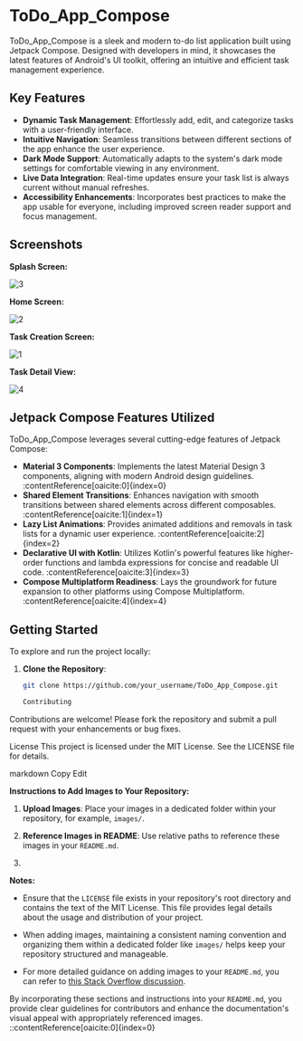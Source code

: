 # ToDo_App_Compose

ToDo_App_Compose is a sleek and modern to-do list application built using Jetpack Compose. Designed with developers in mind, it showcases the latest features of Android's UI toolkit, offering an intuitive and efficient task management experience.

## Key Features

- **Dynamic Task Management**: Effortlessly add, edit, and categorize tasks with a user-friendly interface.
- **Intuitive Navigation**: Seamless transitions between different sections of the app enhance the user experience.
- **Dark Mode Support**: Automatically adapts to the system's dark mode settings for comfortable viewing in any environment.
- **Live Data Integration**: Real-time updates ensure your task list is always current without manual refreshes.
- **Accessibility Enhancements**: Incorporates best practices to make the app usable for everyone, including improved screen reader support and focus management.

## Screenshots

**Splash Screen:**


![3](https://github.com/user-attachments/assets/24350100-7305-416e-b524-59d948dac4d2)


**Home Screen:**

![2](https://github.com/user-attachments/assets/3fcdb0e4-44fb-47a8-97d1-fc23a1668a99)


**Task Creation Screen:**

![1](https://github.com/user-attachments/assets/17105f43-a983-4b7f-90de-63465ecaf1fe)

**Task Detail View:**

![4](https://github.com/user-attachments/assets/c20df784-1caa-48ec-9ce2-1919b411b57e)


## Jetpack Compose Features Utilized

ToDo_App_Compose leverages several cutting-edge features of Jetpack Compose:

- **Material 3 Components**: Implements the latest Material Design 3 components, aligning with modern Android design guidelines. :contentReference[oaicite:0]{index=0}
- **Shared Element Transitions**: Enhances navigation with smooth transitions between shared elements across different composables. :contentReference[oaicite:1]{index=1}
- **Lazy List Animations**: Provides animated additions and removals in task lists for a dynamic user experience. :contentReference[oaicite:2]{index=2}
- **Declarative UI with Kotlin**: Utilizes Kotlin's powerful features like higher-order functions and lambda expressions for concise and readable UI code. :contentReference[oaicite:3]{index=3}
- **Compose Multiplatform Readiness**: Lays the groundwork for future expansion to other platforms using Compose Multiplatform. :contentReference[oaicite:4]{index=4}

## Getting Started

To explore and run the project locally:

1. **Clone the Repository**:
   ```bash
   git clone https://github.com/your_username/ToDo_App_Compose.git

   Contributing
Contributions are welcome! Please fork the repository and submit a pull request with your enhancements or bug fixes.

License
This project is licensed under the MIT License. See the LICENSE file for details.

markdown
Copy
Edit

**Instructions to Add Images to Your Repository:**

1. **Upload Images**: Place your images in a dedicated folder within your repository, for example, `images/`.
2. **Reference Images in README**: Use relative paths to reference these images in your `README.md`.

3. 
**Notes:**

- Ensure that the `LICENSE` file exists in your repository's root directory and contains the text of the MIT License. This file provides legal details about the usage and distribution of your project.

- When adding images, maintaining a consistent naming convention and organizing them within a dedicated folder like `images/` helps keep your repository structured and manageable.

- For more detailed guidance on adding images to your `README.md`, you can refer to [this Stack Overflow discussion](https://stackoverflow.com/questions/14494747/how-to-add-images-to-readme-md-on-github).

By incorporating these sections and instructions into your `README.md`, you provide clear guidelines for contributors and enhance the documentation's visual appeal with appropriately referenced images.
::contentReference[oaicite:0]{index=0}
 

